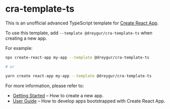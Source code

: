 # cra-template-ts

This is an unofficial advanced TypeScript template for [Create React App](https://github.com/facebook/create-react-app).

To use this template, add `--template @dreygur/cra-template-ts` when creating a new app.

For example:

```sh
npx create-react-app my-app --template @dreygur/cra-template-ts

# or

yarn create react-app my-app --template @dreygur/cra-template-ts
```

For more information, please refer to:

- [Getting Started](https://create-react-app.dev/docs/getting-started) – How to create a new app.
- [User Guide](https://create-react-app.dev) – How to develop apps bootstrapped with Create React App.
